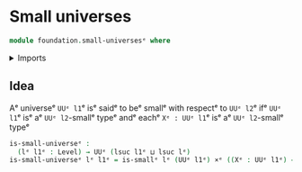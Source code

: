 # Small universes

```agda
module foundation.small-universesᵉ where
```

<details><summary>Imports</summary>

```agda
open import foundation.universe-levelsᵉ

open import foundation-core.cartesian-product-typesᵉ
open import foundation-core.small-typesᵉ
```

</details>

## Idea

Aᵉ universeᵉ `UUᵉ l1`ᵉ isᵉ saidᵉ to beᵉ smallᵉ with respectᵉ to `UUᵉ l2`ᵉ ifᵉ `UUᵉ l1`ᵉ isᵉ aᵉ
`UUᵉ l2`-smallᵉ typeᵉ andᵉ eachᵉ `Xᵉ : UUᵉ l1`ᵉ isᵉ aᵉ `UUᵉ l2`-smallᵉ typeᵉ

```agda
is-small-universeᵉ :
  (lᵉ l1ᵉ : Level) → UUᵉ (lsuc l1ᵉ ⊔ lsuc lᵉ)
is-small-universeᵉ lᵉ l1ᵉ = is-smallᵉ lᵉ (UUᵉ l1ᵉ) ×ᵉ ((Xᵉ : UUᵉ l1ᵉ) → is-smallᵉ lᵉ Xᵉ)
```